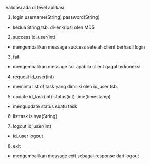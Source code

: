 Validasi ada di level aplikasi

1. login username(String) password(String)
* kedua String tsb. di-enkripsi oleh MD5

2. success id_user(int)
* mengembalikan message success setelah client berhasil login

3. fail
* mengembalikan message fail apabila client gagal terkoneksi

4. request id_user(int)
* meminta list of task yang dimiliki oleh id_user tsb.

5. update id_task(int) status(int) time(timestamp)
* mengupdate status suatu task

6. listtask isinya(String)

7. logout id_user(int)
* id_user logout

8. exit
* mengembalikan message exit sebagai response dari logout